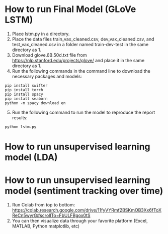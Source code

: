 # How to run Final Model (GLoVe LSTM)


1.   Place lstm.py in a directory.
2.   Place the data files train_vax_cleaned.csv, dev_vax_cleaned.csv, and test_vax_cleaned.csv in a folder named train-dev-test in the same directory as 1.
3.   Download glove.6B.50d.txt file from https://nlp.stanford.edu/projects/glove/ and place it in the same directory as 1.  
4.   Run the following commands in the command line to download the necessary packages and models:


```
pip install swifter
pip install torch
pip install spacy
pip install seaborn
python -m spacy download en 
```

5. Run the following command to run the model to reproduce the report results:

```
python lstm.py
```

# How to run unsupervised learning model (LDA)

# How to run unsupervised learning model (sentiment tracking over time)
1. Run Colab from top to bottom: https://colab.research.google.com/drive/11fyVYRmf2BSKmOB3Xx6fToXReCn5wyrG#scrollTo=FbULFBgox0tS
2. You can then visualize data through your favorite platform (Excel, MATLAB, Python matplotlib, etc)


